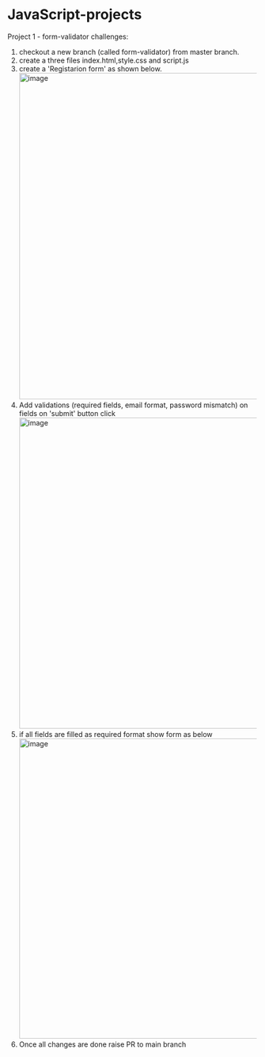 # JavaScript-projects
Project 1 - form-validator
challenges:
1. checkout a new branch (called form-validator) from master branch.
2. create a three files index.html,style.css and script.js
3. create a 'Registarion form' as shown below.
   <img width="1092" height="659" alt="image" src="https://github.com/user-attachments/assets/3e745579-49ae-482d-a3c1-52a72044c5f5" />
4. Add validations (required fields, email format, password mismatch) on fields on 'submit' button click
   <img width="832" height="628" alt="image" src="https://github.com/user-attachments/assets/307faf16-768a-424b-89d8-310ae40fcb57" />
5. if all fields are filled as required format show form as below
   <img width="668" height="606" alt="image" src="https://github.com/user-attachments/assets/71a2051c-9769-4c4e-bb0c-4640f17b5ec1" />
6. Once all changes are done raise PR to main branch

